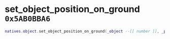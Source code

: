 # set_object_position_on_ground `0x5AB0BBA6`

```lua
natives.object.set_object_position_on_ground(_object --[[ number ]], _positionxy --[[ number ]], _positionz --[[ number ]])
```